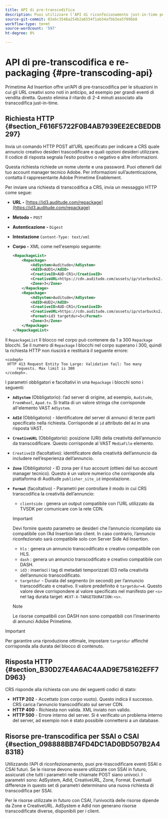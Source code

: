 ```yaml
---
title: API di pre-transcodifica
description: Puoi utilizzare l’API di riconfezionamento just-in-time per transcodificare in anticipo le creatività degli annunci, in modo da rendere disponibili, se necessario, versioni compatibili con i contenuti, eliminando il ritardo di 2-4 minuti associato al riconfezionamento just-in-time (JIT).
source-git-commit: 02ebc3548a254b2a6554f1ab34afbb3ea5f09bb8
workflow-type: tm+mt
source-wordcount: '597'
ht-degree: 0%

---
```


# API di pre-transcodifica e re-packaging {#pre-transcoding-api}

Primetime Ad Insertion offre un’API di pre-transcodifica per le situazioni in cui gli URL creativi sono noti in anticipo, ad esempio per grandi eventi di vendita diretta.  Questo elimina il ritardo di 2-4 minuti associato alla transcodifica just-in-time.

## Richiesta HTTP {#section_F616F5722F0B4AB7939EE2ECBEDDB297}

Invia un comando HTTP POST all’URL specificato per indicare a CRS quale annuncio creativo desideri trascodificare e quali opzioni desideri utilizzare. Il codice di risposta segnala l’esito positivo o negativo e altre informazioni.

Questa richiesta richiede un nome utente e una password. Puoi ottenerli dal tuo account manager tecnico Adobe. Per informazioni sull’autenticazione, contatta il rappresentante Adobe Primetime Enablement.

Per inviare una richiesta di transcodifica a CRS, invia un messaggio HTTP come segue:

* **URL -** [https://id3.auditude.com/repackage](https://id3.auditude.com/repackage)

* **Metodo -** `POST`

* **Autenticazione -** `Digest`

* **Intestazione** `Content-Type: text/xml`

* **Corpo -** XML come nell&#39;esempio seguente:

  ```xml
  <RepackageList>
      <Repackage>
          <AdSystem>Auditude</AdSystem>
          <AdID>AUD1</AdID>
          <CreativeID>AUD-CR1</CreativeID>
          <CreativeURL>https://cdn.auditude.com/assets/ip/starbucks2.mp4</CreativeURL>
          <Zone>3</Zone>
      </Repackage>
      <Repackage>
          <AdSystem>Auditude</AdSystem>
          <AdID>AUD2</AdID>
          <CreativeID>AUD-CR1</CreativeID>
          <CreativeURL>https://cdn.auditude.com/assets/ip/starbucks2.mp4</CreativeURL>
          <Format>id3 targetdur=5</Format>
          <Zone>3</Zone>
      </Repackage>
  </RepackageList>
  ```

Il `RepackageList` Il blocco nel corpo può contenere da 1 a 300 `Repackage` blocchi. Se il numero di `Repackage` I blocchi nel corpo superano i 300, quindi la richiesta HTTP non riuscirà e restituirà il seguente errore:

```
<codeph>
 HTTP 413 Request Entity Too Large: Validation fail: Too many
     requests. Max limit is 300
</codeph>.
```


I parametri obbligatori e facoltativi in una `Repackage` i blocchi sono i seguenti:

* **`AdSystem`** (Obbligatorio): l’ad server di origine, ad esempio, `Auditude`, `FreeWheel`, `Apad.tv`. Si tratta di un valore stringa che corrisponde all&#39;elemento VAST `AdSystem`.

* **`AdId`** (Obbligatorio) - Identificatore del server di annunci di terze parti specificato nella richiesta. Corrisponde al `id` attributo del `Ad` in una risposta VAST.

* **`CreativeURL`** (Obbligatorio): posizione (URI) della creatività dell’annuncio da transcodificare. Questo corrisponde al VAST `MediaFile` elemento.

* `CreativeID` (facoltativo): identificatore della creatività dell’annuncio da includere nell’esperienza dell’annuncio.
* **`Zone`** (Obbligatorio) - ID zona per il tuo account (ottieni dal tuo account manager tecnico). Questo è un valore numerico che corrisponde alla piattaforma di Auditude `publisher_site_id` impostazione.

* **`Format`** (facoltativo) - Parametri per controllare il modo in cui CRS transcodifica la creatività dell’annuncio:

   * `clientside` : genera un output compatibile con l’URL utilizzato da TVSDK per comunicare con la rete CDN.

  >[!IMPORTANT]
  >
  >Devi fornire questo parametro se desideri che l’annuncio ricompilato sia compatibile con l’Ad Insertion lato client. In caso contrario, l’annuncio riconfezionato sarà compatibile solo con Server Side Ad Insertion.

   * `hls` : genera un annuncio transcodificato e creativo compatibile con HLS.
   * `dash` : genera un annuncio transcodificato e creativo compatibile con DASH.
   * `id3` : inserisci i tag di metadati temporizzati ID3 nella creatività dell’annuncio transcodificato.
   * `targetdur` - Durata del segmento (in secondi) per l’annuncio transcodificato e creativo. Il valore predefinito è `targetdur=4`. Questo valore deve corrispondere al valore specificato nel manifesto per `<s>` nel tag durata target: `#EXT-X-TARGETDURATION:<s>`.

  >[!NOTE]
  >
  >Le risorse compatibili con DASH non sono compatibili con l’inserimento di annunci Adobe Primetime.

>[!IMPORTANT]
>
>Per garantire una riproduzione ottimale, impostare `targetdur` affinché corrisponda alla durata del blocco di contenuto.

## Risposta HTTP {#section_B30D27E4A6AC4AAD9E758162EFF7D963}

CRS risponde alla richiesta con uno dei seguenti codici di stato:

* **HTTP 202** - Accettato (con corpo vuoto). Questo indica il successo. CRS carica l’annuncio transcodificato sul server CDN.
* **HTTP 400** - Richiesta non valida. XML inviato non valido.
* **HTTP 500** - Errore interno del server. Si è verificato un problema interno del server, ad esempio non è stato possibile connettersi a un database.

## Risorse pre-transcodifica per SSAI o CSAI {#section_098888BB74FD4DC1AD0BD507B2A48318}

Utilizzando l’API di riconfezionamento, puoi pre-trascodificare eventi SSAI o CSAI futuri. Se le risorse devono essere utilizzate con SSAI in futuro, assicurati che tutti i parametri nelle chiamate POST siano univoci. I parametri sono: AdSystem, AdId, CreativeURL, Zone, Format. Eventuali differenze in questo set di parametri determinano una nuova richiesta di transcodifica per SSAI.

Per le risorse utilizzate in futuro con CSAI, l’univocità delle risorse dipende da Zone e CreativeURL. AdSystem e AdId non generano risorse transcodificate diverse, disponibili per i client.
